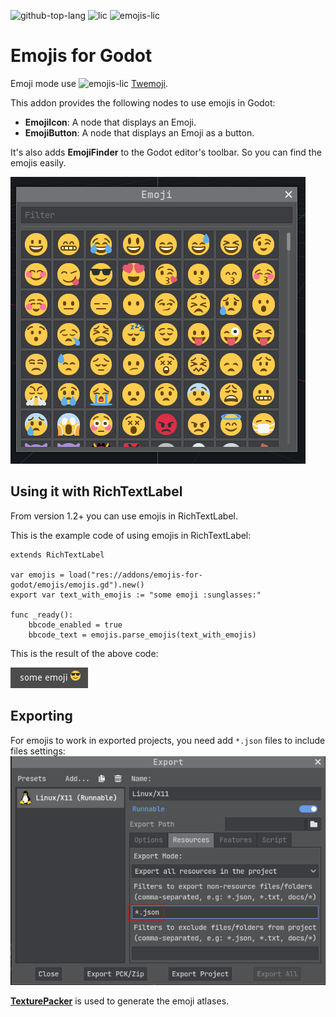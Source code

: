 ![github-top-lang][lang] ![lic] ![emojis-lic]
# Emojis for Godot

Emoji mode use ![emojis-lic] [Twemoji](https://twemoji.twitter.com/).

This addon provides the following nodes to use emojis in Godot:
- **EmojiIcon**: A node that displays an Emoji.
- **EmojiButton**: A node that displays an Emoji as a button.

It's also adds **EmojiFinder** to the Godot editor's toolbar.
So you can find the emojis easily.

![EmojiFinder Screen Shot](screenshot_ef.png)

## Using it with RichTextLabel

From version 1.2+ you can use emojis in RichTextLabel.

This is the example code of using emojis in RichTextLabel:
```gdscript
extends RichTextLabel

var emojis = load("res://addons/emojis-for-godot/emojis/emojis.gd").new()
export var text_with_emojis := "some emoji :sunglasses:"
 
func _ready():
	bbcode_enabled = true
	bbcode_text = emojis.parse_emojis(text_with_emojis)
```
This is the result of the above code:

![RichTextLabel Example Screen Shot](screenshot_rtl.png)

## Exporting
For emojis to work in exported projects, you need add `*.json` files to include files settings:
![include files settings](screenshot_export.png)

[**TexturePacker**](https://www.codeandweb.com/texturepacker) is used to generate the emoji atlases.

[lic]: https://img.shields.io/github/license/rakugoteam/Emojis-For-Godot?style=flat-square&label=📃%20License&
[lang]: https://img.shields.io/github/languages/top/rakugoteam/Emojis-For-Godot?style=flat-square
[emojis-lic]: https://img.shields.io/badge/license-CC0%201.0-orange.svg?style=flat-square&label=📃%20Emojis%20License&

